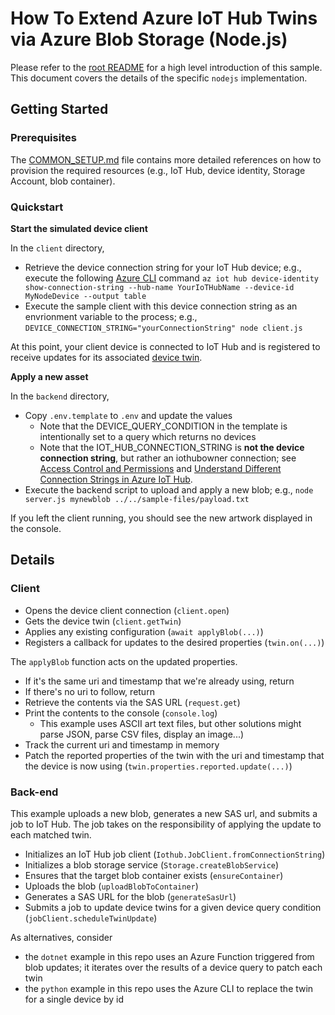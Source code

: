 # How To Extend Azure IoT Hub Twins via Azure Blob Storage (Node.js)

Please refer to the [root README](../README.md) for a high level introduction of this sample. This document covers the details of the specific `nodejs` implementation.  

## Getting Started

### Prerequisites

The [COMMON_SETUP.md](../COMMON_SETUP.md) file contains more detailed references on how to provision the required resources (e.g., IoT Hub, device identity, Storage Account, blob container).

### Quickstart

**Start the simulated device client**

In the `client` directory,

- Retrieve the device connection string for your IoT Hub device; e.g., execute the following [Azure CLI](https://docs.microsoft.com/en-us/cli/azure/install-azure-cli?view=azure-cli-latest) command `az iot hub device-identity show-connection-string --hub-name YourIoTHubName --device-id MyNodeDevice --output table`
- Execute the sample client with this device connection string as an envrionment variable to the process; e.g., `DEVICE_CONNECTION_STRING="yourConnectionString" node client.js`

At this point, your client device is connected to IoT Hub and is registered to receive updates for its associated [device twin](https://docs.microsoft.com/en-us/azure/iot-hub/iot-hub-devguide-device-twins).

**Apply a new asset**

In the `backend` directory,

- Copy `.env.template` to `.env` and update the values
  - Note that the DEVICE_QUERY_CONDITION in the template is intentionally set to a query which returns no devices
  - Note that the IOT_HUB_CONNECTION_STRING is **not the device connection string**, but rather an iothubowner connection; see [Access Control and Permissions](https://docs.microsoft.com/en-us/azure/iot-hub/iot-hub-devguide-security#iot-hub-permissions) and [Understand Different Connection Strings in Azure IoT Hub](https://blogs.msdn.microsoft.com/iotdev/2017/05/09/understand-different-connection-strings-in-azure-iot-hub/).
- Execute the backend script to upload and apply a new blob; e.g., `node server.js mynewblob ../../sample-files/payload.txt`

If you left the client running, you should see the new artwork displayed in the console.

## Details

### Client 

- Opens the device client connection (`client.open`)
- Gets the device twin (`client.getTwin`)
- Applies any existing configuration (`await applyBlob(...)`)
- Registers a callback for updates to the desired properties (`twin.on(...)`)

The `applyBlob` function acts on the updated properties.

- If it's the same uri and timestamp that we're already using, return
- If there's no uri to follow, return
- Retrieve the contents via the SAS URL (`request.get`)
- Print the contents to the console (`console.log`)
  - This example uses ASCII art text files, but other solutions might parse JSON, parse CSV files, display an image...)
- Track the current uri and timestamp in memory
- Patch the reported properties of the twin with the uri and timestamp that the device is now using (`twin.properties.reported.update(...)`)

### Back-end

This example uploads a new blob, generates a new SAS url, and submits a job to IoT Hub. The job takes on the responsibility of applying the update to each matched twin.

- Initializes an IoT Hub job client (`Iothub.JobClient.fromConnectionString`)
- Initializes a blob storage service (`Storage.createBlobService`)
- Ensures that the target blob container exists (`ensureContainer`)
- Uploads the blob (`uploadBlobToContainer`)
- Generates a SAS URL for the blob (`generateSasUrl`)
- Submits a job to update device twins for a given device query condition (`jobClient.scheduleTwinUpdate`)

As alternatives, consider

- the `dotnet` example in this repo uses an Azure Function triggered from blob updates; it iterates over the results of a device query to patch each twin
- the `python` example in this repo uses the Azure CLI to replace the twin for a single device by id